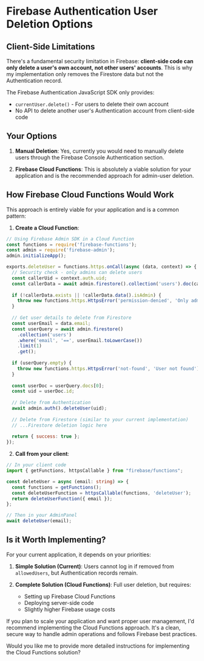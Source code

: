 # Firebase Authentication User Deletion Options

## Client-Side Limitations

There's a fundamental security limitation in Firebase: **client-side code can only delete a user's own account, not other users' accounts**. This is why my implementation only removes the Firestore data but not the Authentication record.

The Firebase Authentication JavaScript SDK only provides:
- `currentUser.delete()` - For users to delete their own account
- No API to delete another user's Authentication account from client-side code

## Your Options

1. **Manual Deletion**: Yes, currently you would need to manually delete users through the Firebase Console Authentication section.

2. **Firebase Cloud Functions**: This is absolutely a viable solution for your application and is the recommended approach for admin-user deletion.

## How Firebase Cloud Functions Would Work

This approach is entirely viable for your application and is a common pattern:

1. **Create a Cloud Function**:
```javascript
// Using Firebase Admin SDK in a Cloud Function
const functions = require('firebase-functions');
const admin = require('firebase-admin');
admin.initializeApp();

exports.deleteUser = functions.https.onCall(async (data, context) => {
  // Security check - only admins can delete users
  const callerUid = context.auth.uid;
  const callerData = await admin.firestore().collection('users').doc(callerUid).get();
  
  if (!callerData.exists || !callerData.data().isAdmin) {
    throw new functions.https.HttpsError('permission-denied', 'Only admins can delete users');
  }
  
  // Get user details to delete from Firestore
  const userEmail = data.email;
  const userQuery = await admin.firestore()
    .collection('users')
    .where('email', '==', userEmail.toLowerCase())
    .limit(1)
    .get();
  
  if (userQuery.empty) {
    throw new functions.https.HttpsError('not-found', 'User not found');
  }
  
  const userDoc = userQuery.docs[0];
  const uid = userDoc.id;
  
  // Delete from Authentication
  await admin.auth().deleteUser(uid);
  
  // Delete from Firestore (similar to your current implementation)
  // ...Firestore deletion logic here
  
  return { success: true };
});
```

2. **Call from your client**:
```typescript
// In your client code
import { getFunctions, httpsCallable } from "firebase/functions";

const deleteUser = async (email: string) => {
  const functions = getFunctions();
  const deleteUserFunction = httpsCallable(functions, 'deleteUser');
  return deleteUserFunction({ email });
};

// Then in your AdminPanel
await deleteUser(email);
```

## Is it Worth Implementing?

For your current application, it depends on your priorities:

1. **Simple Solution (Current)**: Users cannot log in if removed from `allowedUsers`, but Authentication records remain.

2. **Complete Solution (Cloud Functions)**: Full user deletion, but requires:
   - Setting up Firebase Cloud Functions
   - Deploying server-side code
   - Slightly higher Firebase usage costs

If you plan to scale your application and want proper user management, I'd recommend implementing the Cloud Functions approach. It's a clean, secure way to handle admin operations and follows Firebase best practices.

Would you like me to provide more detailed instructions for implementing the Cloud Functions solution?